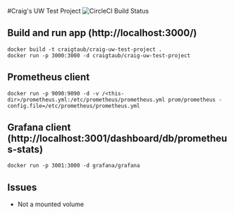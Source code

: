 #Craig's UW Test Project ![CircleCI Build Status](https://circleci.com/gh/craigtaub/craig-uw-test-project.png?circle-token=:circle-token&style=shield)
## Build and run app (http://localhost:3000/)

    docker build -t craigtaub/craig-uw-test-project .
    docker run -p 3000:3000 -d craigtaub/craig-uw-test-project

## Prometheus client

    docker run -p 9090:9090 -d -v /<this-dir>/prometheus.yml:/etc/prometheus/prometheus.yml prom/prometheus -config.file=/etc/prometheus/prometheus.yml

## Grafana client (http://localhost:3001/dashboard/db/prometheus-stats)

    docker run -p 3001:3000 -d grafana/grafana

## Issues
- Not a mounted volume

